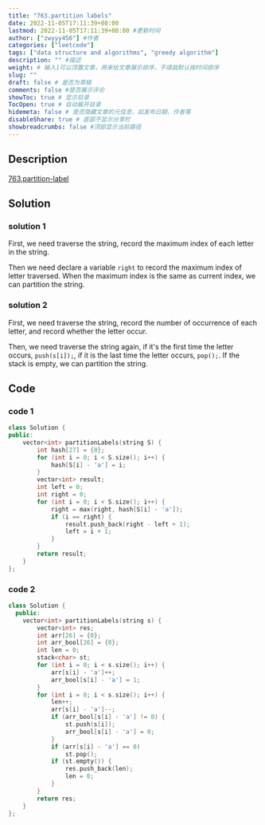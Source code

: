 ```yaml
---
title: "763.partition labels"
date: 2022-11-05T17:11:39+08:00
lastmod: 2022-11-05T17:11:39+08:00 #更新时间
author: ["zwyyy456"] #作者
categories: ["leetcode"]
tags: ["data structure and algorithms", "greedy algorithm"]
description: "" #描述
weight: # 输入1可以顶置文章，用来给文章展示排序，不填就默认按时间排序
slug: ""
draft: false # 是否为草稿
comments: false #是否展示评论
showToc: true # 显示目录
TocOpen: true # 自动展开目录
hidemeta: false # 是否隐藏文章的元信息，如发布日期、作者等
disableShare: true # 底部不显示分享栏
showbreadcrumbs: false #顶部显示当前路径
---
```

## Description
[763.partition-label](https://leetcode.com/problems/partition-labels/)

## Solution
### solution 1
First, we need traverse the string, record the maximum index of each letter in the string.

Then we need declare a variable `right` to record the maximum index of letter traversed. When the maximum index is the same as current index, we can partition the string.

### solution 2
First, we need traverse the string, record the number of occurrence of each letter, and record whether the letter occur.

Then, we need traverse the string again, if it's the first time the letter occurs, `push(s[i]);`, if it is the last time the letter occurs, `pop();`. If the stack is empty, we can partition the string.

## Code
### code 1
```cpp
class Solution {
public:
    vector<int> partitionLabels(string S) {
        int hash[27] = {0}; 
        for (int i = 0; i < S.size(); i++) { 
            hash[S[i] - 'a'] = i;
        }
        vector<int> result;
        int left = 0;
        int right = 0;
        for (int i = 0; i < S.size(); i++) {
            right = max(right, hash[S[i] - 'a']); 
            if (i == right) {
                result.push_back(right - left + 1);
                left = i + 1;
            }
        }
        return result;
    }
};
```

### code 2
```cpp
class Solution {
  public:
    vector<int> partitionLabels(string s) {
        vector<int> res;
        int arr[26] = {0};
        int arr_bool[26] = {0};
        int len = 0;
        stack<char> st;
        for (int i = 0; i < s.size(); i++) {
            arr[s[i] - 'a']++;
            arr_bool[s[i] - 'a'] = 1;
        }
        for (int i = 0; i < s.size(); i++) {
            len++;
            arr[s[i] - 'a']--;
            if (arr_bool[s[i] - 'a'] != 0) {
                st.push(s[i]);
                arr_bool[s[i] - 'a'] = 0;
            }
            if (arr[s[i] - 'a'] == 0)
                st.pop();
            if (st.empty()) {
                res.push_back(len);
                len = 0;
            }
        }
        return res;
    }
};
```
